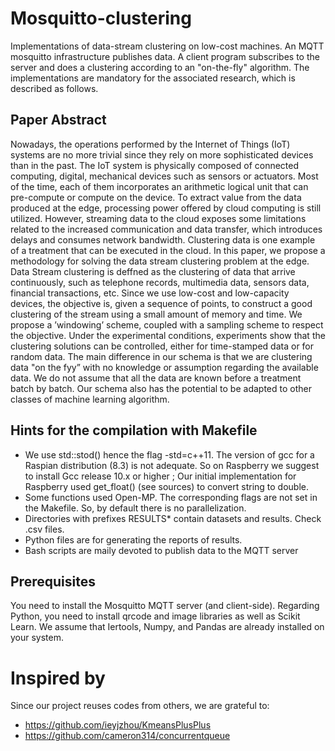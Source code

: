 # Mosquitto-clustering

Implementations of data-stream clustering on low-cost machines. An MQTT mosquitto infrastructure publishes data. A client program subscribes to the server and does a clustering according to an "on-the-fly" algorithm. The implementations are mandatory for the associated research, which is described as follows.

## Paper Abstract

Nowadays, the operations performed by the Internet of Things (IoT) systems are no more trivial
since they rely on more sophisticated devices than in the past. The IoT system is physically
composed of connected computing, digital, mechanical devices such as sensors or actuators.
Most of the time, each of them incorporates an arithmetic logical unit that can pre-compute or
compute on the device. To extract value from the data produced at the edge, processing power
offered by cloud computing is still utilized. However, streaming data to the cloud exposes some
limitations related to the increased communication and data transfer, which introduces delays
and consumes network bandwidth. Clustering data is one example of a treatment that can be
executed in the cloud. In this paper, we propose a methodology for solving the data stream
clustering problem at the edge. Data Stream clustering is deffned as the clustering of data
that arrive continuously, such as telephone records, multimedia data, sensors data, financial
transactions, etc. Since we use low-cost and low-capacity devices, the objective is, given a
sequence of points, to construct a good clustering of the stream using a small amount of memory
and time. We propose a ’windowing’ scheme, coupled with a sampling scheme to respect the
objective. Under the experimental conditions, experiments show that the clustering solutions
can be controlled, either for time-stamped data or for random data. The main difference in our
schema is that we are clustering data "on the fyy” with no knowledge or assumption regarding
the available data. We do not assume that all the data are known before a treatment batch by
batch. Our schema also has the potential to be adapted to other classes of machine learning
algorithm.

## Hints for the compilation with Makefile

* We use std::stod() hence the flag -std=c++11. The version of gcc for a Raspian distribution (8.3) is not adequate. So on Raspberry we suggest to install Gcc release 10.x or higher ; Our initial implementation for Raspberry used get_float() (see sources) to convert string to double.
* Some functions used Open-MP. The corresponding flags are not set in the Makefile. So, by default there is no parallelization.
* Directories with prefixes RESULTS* contain datasets and results. Check .csv files.
* Python files are for generating the reports of results.
* Bash scripts are maily devoted to publish data to the MQTT server

## Prerequisites

You need to install the Mosquitto MQTT server (and client-side). Regarding Python, you need to install qrcode and image libraries as well as Scikit Learn. We assume that Iertools, Numpy, and Pandas are already installed on your system.

# Inspired by

Since our project reuses codes from others, we are grateful to:
* https://github.com/ieyjzhou/KmeansPlusPlus
* https://github.com/cameron314/concurrentqueue
